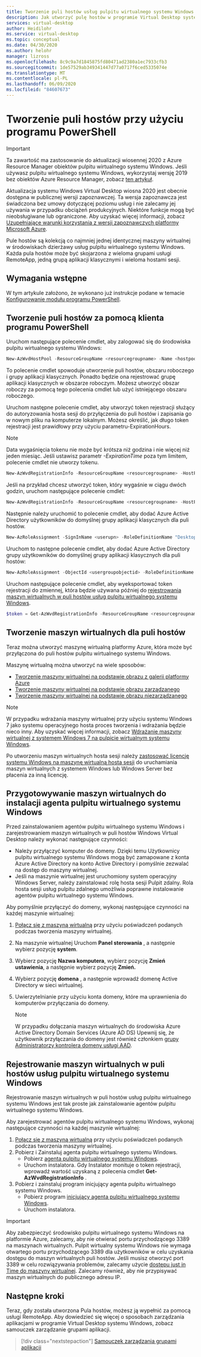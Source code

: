 ```yaml
---
title: Tworzenie puli hostów usług pulpitu wirtualnego systemu Windows PowerShell — Azure
description: Jak utworzyć pulę hostów w programie Virtual Desktop systemu Windows przy użyciu poleceń cmdlet programu PowerShell.
services: virtual-desktop
author: Heidilohr
ms.service: virtual-desktop
ms.topic: conceptual
ms.date: 04/30/2020
ms.author: helohr
manager: lizross
ms.openlocfilehash: 8c9c9a7d1845875fd80471ad2380a1ec7933cfb3
ms.sourcegitcommit: 1de57529ab349341447d77a0717f6ced5335074e
ms.translationtype: MT
ms.contentlocale: pl-PL
ms.lasthandoff: 06/09/2020
ms.locfileid: "84607673"
---
```

# <a name="create-a-host-pool-with-powershell"></a>Tworzenie puli hostów przy użyciu programu PowerShell

>[!IMPORTANT]
>Ta zawartość ma zastosowanie do aktualizacji wiosennej 2020 z Azure Resource Manager obiektów pulpitu wirtualnego systemu Windows. Jeśli używasz pulpitu wirtualnego systemu Windows, wykorzystaj wersję 2019 bez obiektów Azure Resource Manager, zobacz [ten artykuł](./virtual-desktop-fall-2019/create-host-pools-powershell-2019.md).
>
> Aktualizacja systemu Windows Virtual Desktop wiosna 2020 jest obecnie dostępna w publicznej wersji zapoznawczej. Ta wersja zapoznawcza jest świadczona bez umowy dotyczącej poziomu usług i nie zalecamy jej używania w przypadku obciążeń produkcyjnych. Niektóre funkcje mogą być nieobsługiwane lub ograniczone. 
> Aby uzyskać więcej informacji, zobacz [Uzupełniające warunki korzystania z wersji zapoznawczych platformy Microsoft Azure](https://azure.microsoft.com/support/legal/preview-supplemental-terms/).

Pule hostów są kolekcją co najmniej jednej identycznej maszyny wirtualnej w środowiskach dzierżawy usług pulpitu wirtualnego systemu Windows. Każda pula hostów może być skojarzona z wieloma grupami usługi RemoteApp, jedną grupą aplikacji klasycznymi i wieloma hostami sesji.

## <a name="prerequisites"></a>Wymagania wstępne

W tym artykule założono, że wykonano już instrukcje podane w temacie [Konfigurowanie modułu programu PowerShell](powershell-module.md).

## <a name="use-your-powershell-client-to-create-a-host-pool"></a>Tworzenie puli hostów za pomocą klienta programu PowerShell

Uruchom następujące polecenie cmdlet, aby zalogować się do środowiska pulpitu wirtualnego systemu Windows:

```powershell
New-AzWvdHostPool -ResourceGroupName <resourcegroupname> -Name <hostpoolname> -WorkspaceName <workspacename> -HostPoolType <Pooled|Personal> -LoadBalancerType <BreadthFirst|DepthFirst|Persistent> -Location <region> -DesktopAppGroupName <appgroupname> 
```

To polecenie cmdlet spowoduje utworzenie puli hostów, obszaru roboczego i grupy aplikacji klasycznych. Ponadto będzie ona rejestrować grupę aplikacji klasycznych w obszarze roboczym. Możesz utworzyć obszar roboczy za pomocą tego polecenia cmdlet lub użyć istniejącego obszaru roboczego. 

Uruchom następne polecenie cmdlet, aby utworzyć token rejestracji służący do autoryzowania hosta sesji do przyłączenia do puli hostów i zapisania go w nowym pliku na komputerze lokalnym. Możesz określić, jak długo token rejestracji jest prawidłowy przy użyciu parametru-ExpirationHours.

>[!NOTE]
>Data wygaśnięcia tokenu nie może być krótsza niż godzina i nie więcej niż jeden miesiąc. Jeśli ustawisz parametr *-ExpirationTime* poza tym limitem, polecenie cmdlet nie utworzy tokenu.

```powershell
New-AzWvdRegistrationInfo -ResourceGroupName <resourcegroupname> -HostPoolName <hostpoolname> -ExpirationTime $((get-date).ToUniversalTime().AddDays(1).ToString('yyyy-MM-ddTHH:mm:ss.fffffffZ'))
```

Jeśli na przykład chcesz utworzyć token, który wygaśnie w ciągu dwóch godzin, uruchom następujące polecenie cmdlet: 

```powershell
New-AzWvdRegistrationInfo -ResourceGroupName <resourcegroupname> -HostPoolName <hostpoolname> -ExpirationTime $((get-date).ToUniversalTime().AddHours(2).ToString('yyyy-MM-ddTHH:mm:ss.fffffffZ')) 
```

Następnie należy uruchomić to polecenie cmdlet, aby dodać Azure Active Directory użytkowników do domyślnej grupy aplikacji klasycznych dla puli hostów.

```powershell
New-AzRoleAssignment -SignInName <userupn> -RoleDefinitionName "Desktop Virtualization User" -ResourceName <hostpoolname+"-DAG"> -ResourceGroupName <resourcegroupname> -ResourceType 'Microsoft.DesktopVirtualization/applicationGroups' 
```

Uruchom to następne polecenie cmdlet, aby dodać Azure Active Directory grupy użytkowników do domyślnej grupy aplikacji klasycznych dla puli hostów:

```powershell
New-AzRoleAssignment -ObjectId <usergroupobjectid> -RoleDefinitionName "Desktop Virtualization User" -ResourceName <hostpoolname+“-DAG”> -ResourceGroupName <resourcegroupname> -ResourceType 'Microsoft.DesktopVirtualization/applicationGroups'
```

Uruchom następujące polecenie cmdlet, aby wyeksportować token rejestracji do zmiennej, która będzie używana później do [rejestrowania maszyn wirtualnych w puli hostów usług pulpitu wirtualnego systemu Windows](#register-the-virtual-machines-to-the-windows-virtual-desktop-host-pool).

```powershell
$token = Get-AzWvdRegistrationInfo -ResourceGroupName <resourcegroupname> -HostPoolName <hostpoolname> 
```

## <a name="create-virtual-machines-for-the-host-pool"></a>Tworzenie maszyn wirtualnych dla puli hostów

Teraz można utworzyć maszynę wirtualną platformy Azure, która może być przyłączona do puli hostów pulpitu wirtualnego systemu Windows.

Maszynę wirtualną można utworzyć na wiele sposobów:

- [Tworzenie maszyny wirtualnej na podstawie obrazu z galerii platformy Azure](../virtual-machines/windows/quick-create-portal.md#create-virtual-machine)
- [Tworzenie maszyny wirtualnej na podstawie obrazu zarządzanego](../virtual-machines/windows/create-vm-generalized-managed.md)
- [Tworzenie maszyny wirtualnej na podstawie obrazu niezarządzanego](https://github.com/Azure/azure-quickstart-templates/tree/master/101-vm-user-image-data-disks)

>[!NOTE]
>W przypadku wdrażania maszyny wirtualnej przy użyciu systemu Windows 7 jako systemu operacyjnego hosta proces tworzenia i wdrażania będzie nieco inny. Aby uzyskać więcej informacji, zobacz [Wdrażanie maszyny wirtualnej z systemem Windows 7 na pulpicie wirtualnym systemu Windows](./virtual-desktop-fall-2019/deploy-windows-7-virtual-machine.md).

Po utworzeniu maszyn wirtualnych hosta sesji należy [zastosować licencję systemu Windows na maszynę wirtualną hosta sesji](./apply-windows-license.md#apply-a-windows-license-to-a-session-host-vm) do uruchamiania maszyn wirtualnych z systemem Windows lub Windows Server bez płacenia za inną licencję. 

## <a name="prepare-the-virtual-machines-for-windows-virtual-desktop-agent-installations"></a>Przygotowywanie maszyn wirtualnych do instalacji agenta pulpitu wirtualnego systemu Windows

Przed zainstalowaniem agentów pulpitu wirtualnego systemu Windows i zarejestrowaniem maszyn wirtualnych w puli hostów Windows Virtual Desktop należy wykonać następujące czynności:

- Należy przyłączyć komputer do domeny. Dzięki temu Użytkownicy pulpitu wirtualnego systemu Windows mogą być zamapowane z konta Azure Active Directory na konto Active Directory i pomyślnie zezwalać na dostęp do maszyny wirtualnej.
- Jeśli na maszynie wirtualnej jest uruchomiony system operacyjny Windows Server, należy zainstalować rolę hosta sesji Pulpit zdalny. Rola hosta sesji usług pulpitu zdalnego umożliwia poprawne instalowanie agentów pulpitu wirtualnego systemu Windows.

Aby pomyślnie przyłączyć do domeny, wykonaj następujące czynności na każdej maszynie wirtualnej:

1. [Połącz się z maszyną wirtualną](../virtual-machines/windows/quick-create-portal.md#connect-to-virtual-machine) przy użyciu poświadczeń podanych podczas tworzenia maszyny wirtualnej.
2. Na maszynie wirtualnej Uruchom **Panel sterowania** , a następnie wybierz pozycję **system**.
3. Wybierz pozycję **Nazwa komputera**, wybierz pozycję **Zmień ustawienia**, a następnie wybierz pozycję **Zmień.**
4. Wybierz pozycję **domena** , a następnie wprowadź domenę Active Directory w sieci wirtualnej.
5. Uwierzytelnianie przy użyciu konta domeny, które ma uprawnienia do komputerów przyłączania do domeny.

    >[!NOTE]
    > W przypadku dołączania maszyn wirtualnych do środowiska Azure Active Directory Domain Services (Azure AD DS) Upewnij się, że użytkownik przyłączania do domeny jest również członkiem [grupy Administratorzy kontrolera domeny usługi AAD](../active-directory-domain-services/tutorial-create-instance-advanced.md#configure-an-administrative-group).

## <a name="register-the-virtual-machines-to-the-windows-virtual-desktop-host-pool"></a>Rejestrowanie maszyn wirtualnych w puli hostów usług pulpitu wirtualnego systemu Windows

Rejestrowanie maszyn wirtualnych w puli hostów usług pulpitu wirtualnego systemu Windows jest tak proste jak zainstalowanie agentów pulpitu wirtualnego systemu Windows.

Aby zarejestrować agentów pulpitu wirtualnego systemu Windows, wykonaj następujące czynności na każdej maszynie wirtualnej:

1. [Połącz się z maszyną wirtualną](../virtual-machines/windows/quick-create-portal.md#connect-to-virtual-machine) przy użyciu poświadczeń podanych podczas tworzenia maszyny wirtualnej.
2. Pobierz i Zainstaluj agenta pulpitu wirtualnego systemu Windows.
   - Pobierz [agenta pulpitu wirtualnego systemu Windows](https://query.prod.cms.rt.microsoft.com/cms/api/am/binary/RWrmXv).
   - Uruchom instalatora. Gdy Instalator monituje o token rejestracji, wprowadź wartość uzyskaną z polecenia cmdlet **Get-AzWvdRegistrationInfo** .
3. Pobierz i zainstaluj program inicjujący agenta pulpitu wirtualnego systemu Windows.
   - Pobierz program [inicjujący agenta pulpitu wirtualnego systemu Windows](https://query.prod.cms.rt.microsoft.com/cms/api/am/binary/RWrxrH).
   - Uruchom instalatora.

>[!IMPORTANT]
>Aby zabezpieczyć środowisko pulpitu wirtualnego systemu Windows na platformie Azure, zalecamy, aby nie otwierać portu przychodzącego 3389 na maszynach wirtualnych. Pulpit wirtualny systemu Windows nie wymaga otwartego portu przychodzącego 3389 dla użytkowników w celu uzyskania dostępu do maszyn wirtualnych puli hostów. Jeśli musisz otworzyć port 3389 w celu rozwiązywania problemów, zalecamy użycie [dostępu just in Time do maszyny wirtualnej](../security-center/security-center-just-in-time.md). Zalecamy również, aby nie przypisywać maszyn wirtualnych do publicznego adresu IP.

## <a name="next-steps"></a>Następne kroki

Teraz, gdy została utworzona Pula hostów, możesz ją wypełnić za pomocą usługi RemoteApp. Aby dowiedzieć się więcej o sposobach zarządzania aplikacjami w programie Virtual Desktop systemu Windows, zobacz samouczek zarządzanie grupami aplikacji.

> [!div class="nextstepaction"]
> [Samouczek zarządzania grupami aplikacji](./manage-app-groups.md)
